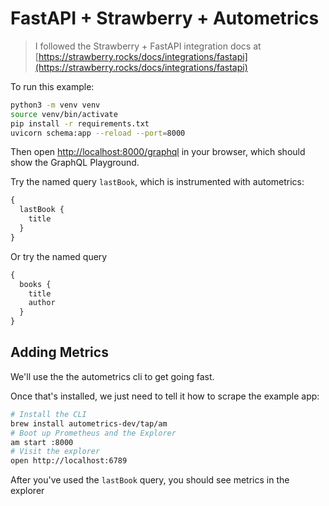 # FastAPI + Strawberry + Autometrics

> I followed the Strawberry + FastAPI integration docs at [https://strawberry.rocks/docs/integrations/fastapi](https://strawberry.rocks/docs/integrations/fastapi)

To run this example:

```bash
python3 -m venv venv
source venv/bin/activate
pip install -r requirements.txt
uvicorn schema:app --reload --port=8000
```

Then open [http://localhost:8000/graphql](http://localhost:8000/graphql) in your browser, which should show the GraphQL Playground.

Try the named query `lastBook`, which is instrumented with autometrics:

```graphql
{
  lastBook {
    title
  }
}
```

Or try the named query

```graphql
{
  books {
    title
    author
  }
}
```

## Adding Metrics

We'll use the the autometrics cli to get going fast.

Once that's installed, we just need to tell it how to scrape the example app:

```bash
# Install the CLI
brew install autometrics-dev/tap/am
# Boot up Prometheus and the Explorer
am start :8000
# Visit the explorer
open http://localhost:6789
```

After you've used the `lastBook` query, you should see metrics in the explorer